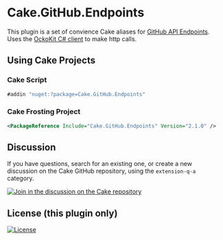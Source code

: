 # Cake.GitHub.Endpoints
This plugin is a set of convience Cake aliases for [GitHub API Endpoints](https://docs.github.com/en/rest). Uses the [OckoKit C# client](https://github.com/octokit/octokit.net) to make http calls.

## Using Cake Projects

### Cake Script
```csharp
#addin "nuget:?package=Cake.GitHub.Endpoints"
```
### Cake Frosting Project
```xml
<PackageReference Include="Cake.GitHub.Endpoints" Version="2.1.0" />
```

## Discussion

If you have questions, search for an existing one, or create a new discussion on the Cake GitHub repository, using the `extension-q-a` category.

[![Join in the discussion on the Cake repository](https://img.shields.io/badge/GitHub-Discussions-green?logo=github)](https://github.com/cake-build/cake/discussions)

## License (this plugin only)

[![License](http://img.shields.io/:license-mit-blue.svg)](http://cake-contrib.mit-license.org)
